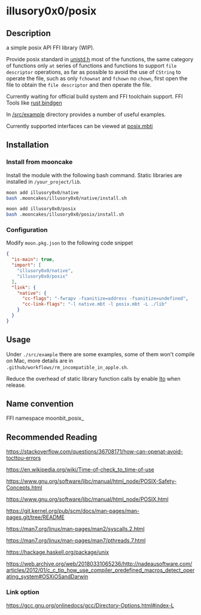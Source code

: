 # illusory0x0/posix

## Description

a simple posix API FFI library (WIP).

Provide posix standard in [unistd.h](https://www.man7.org/linux/man-pages/man0/unistd.h.0p.html) most of the functions, the same category of functions only `at` series of functions and functions to support `file descriptor` operations, as far as possible to avoid the use of `CString` to operate the file, such as only `fchownat` and `fchown` no `chown`, first open the file to obtain the `file descriptor` and then operate the file.

Currently waiting for official build system and FFI toolchain support. FFI Tools like [rust bindgen](https://github.com/rust-lang/rust-bindgen)

In [/src/example](https://github.com/moonbit-community/posix/tree/master/src/examples) directory provides a number of useful examples.

Currently supported interfaces can be viewed at [posix.mbti](https://github.com/moonbit-community/posix/blob/master/src/posix.mbti)


## Installation

### Install from mooncake

Install the module with the following bash command.
Static libraries are installed in `/your_project/lib`.

```bash
moon add illusory0x0/native
bash .mooncakes/illusory0x0/native/install.sh

moon add illusory0x0/posix
bash .mooncakes/illusory0x0/posix/install.sh
```

### Configuration

Modify `moon.pkg.json` to the following code snippet

```json
{
  "is-main": true,
  "import": [
    "illusory0x0/native",
    "illusory0x0/posix"
  ],
  "link": {
    "native": {
      "cc-flags": "-fwrapv -fsanitize=address -fsanitize=undefined",
      "cc-link-flags": "-l native.mbt -l posix.mbt -L ./lib"
    }
  }
}
```

## Usage 

Under `./src/example` there are some examples, some of them won't compile on Mac, more details are in `.github/workflows/rm_incompatible_in_apple.sh`.

Reduce the overhead of static library function calls by enable [lto](https://gcc.gnu.org/onlinedocs/gccint/LTO-Overview.html) when release.


## Name convention

FFI namespace moonbit_posix_

## Recommended Reading

https://stackoverflow.com/questions/36708171/how-can-openat-avoid-tocttou-errors

https://en.wikipedia.org/wiki/Time-of-check_to_time-of-use

https://www.gnu.org/software/libc/manual/html_node/POSIX-Safety-Concepts.html

https://www.gnu.org/software/libc/manual/html_node/POSIX.html

https://git.kernel.org/pub/scm/docs/man-pages/man-pages.git/tree/README

https://man7.org/linux/man-pages/man2/syscalls.2.html

https://man7.org/linux/man-pages/man7/pthreads.7.html

https://hackage.haskell.org/package/unix

https://web.archive.org/web/20180331065236/http://nadeausoftware.com/articles/2012/01/c_c_tip_how_use_compiler_predefined_macros_detect_operating_system#OSXiOSandDarwin

### Link option 

https://gcc.gnu.org/onlinedocs/gcc/Directory-Options.html#index-L
